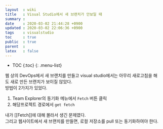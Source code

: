 ```yaml
---
layout  : wiki
title   : Visual Studio에서 새 브랜치가 안보일 때
summary : 
date    : 2020-03-02 21:44:28 +0900
updated : 2020-03-02 22:06:36 +0900
tags    : visualstudio
toc     : true
public  : true
parent  : 
latex   : false
---
```

* TOC
{:toc}
{: .menu-list}

웹 상의 DevOps에서 새 브랜치를 만들고 visual studio에서는 아무리 새로고침을 해도 새로 만든 브랜치가 보이질 않았다.  
방법이 2가지가 있었다.

1. Team Explorer의 동기화 메뉴에서 `Fetch` 버튼 클릭
2. 해당프로젝트 경로에서 `get fetch`  
   
내가 [[Fetch]]에 대해 몰라서 생긴 문제였다.  
그리고 웹사이트에서 새 브랜치를 만들면, 로컬 저장소를 pull 또는 동기화하여야 한다.  
